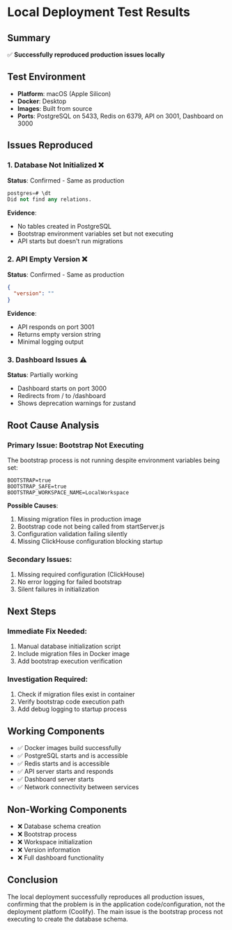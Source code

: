 # Local Deployment Test Results

## Summary
✅ **Successfully reproduced production issues locally**

## Test Environment
- **Platform**: macOS (Apple Silicon)
- **Docker**: Desktop
- **Images**: Built from source
- **Ports**: PostgreSQL on 5433, Redis on 6379, API on 3001, Dashboard on 3000

## Issues Reproduced

### 1. Database Not Initialized ❌
**Status**: Confirmed - Same as production
```sql
postgres=# \dt
Did not find any relations.
```

**Evidence**:
- No tables created in PostgreSQL
- Bootstrap environment variables set but not executing
- API starts but doesn't run migrations

### 2. API Empty Version ❌
**Status**: Confirmed - Same as production
```json
{
  "version": ""
}
```

**Evidence**:
- API responds on port 3001
- Returns empty version string
- Minimal logging output

### 3. Dashboard Issues ⚠️
**Status**: Partially working
- Dashboard starts on port 3000
- Redirects from / to /dashboard
- Shows deprecation warnings for zustand

## Root Cause Analysis

### Primary Issue: Bootstrap Not Executing

The bootstrap process is not running despite environment variables being set:
```
BOOTSTRAP=true
BOOTSTRAP_SAFE=true
BOOTSTRAP_WORKSPACE_NAME=LocalWorkspace
```

**Possible Causes**:
1. Missing migration files in production image
2. Bootstrap code not being called from startServer.js
3. Configuration validation failing silently
4. Missing ClickHouse configuration blocking startup

### Secondary Issues:
1. Missing required configuration (ClickHouse)
2. No error logging for failed bootstrap
3. Silent failures in initialization

## Next Steps

### Immediate Fix Needed:
1. Manual database initialization script
2. Include migration files in Docker image
3. Add bootstrap execution verification

### Investigation Required:
1. Check if migration files exist in container
2. Verify bootstrap code execution path
3. Add debug logging to startup process

## Working Components
- ✅ Docker images build successfully
- ✅ PostgreSQL starts and is accessible
- ✅ Redis starts and is accessible
- ✅ API server starts and responds
- ✅ Dashboard server starts
- ✅ Network connectivity between services

## Non-Working Components
- ❌ Database schema creation
- ❌ Bootstrap process
- ❌ Workspace initialization
- ❌ Version information
- ❌ Full dashboard functionality

## Conclusion

The local deployment successfully reproduces all production issues, confirming that the problem is in the application code/configuration, not the deployment platform (Coolify). The main issue is the bootstrap process not executing to create the database schema.